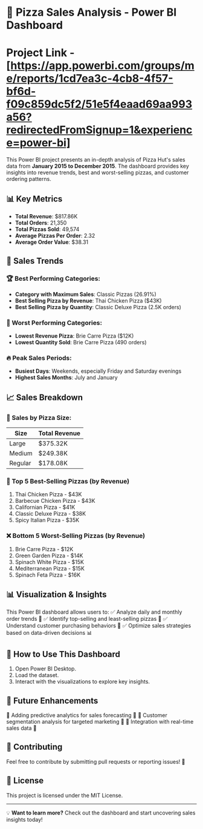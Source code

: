 # 🍕 Pizza Sales Analysis - Power BI Dashboard
# Project Link - [https://app.powerbi.com/groups/me/reports/1cd7ea3c-4cb8-4f57-bf6d-f09c859dc5f2/51e5f4eaad69aa993a56?redirectedFromSignup=1&experience=power-bi]
This Power BI project presents an in-depth analysis of Pizza Hut's sales data from **January 2015 to December 2015**. The dashboard provides key insights into revenue trends, best and worst-selling pizzas, and customer ordering patterns.

## 📊 Key Metrics
- **Total Revenue**: $817.86K
- **Total Orders**: 21,350
- **Total Pizzas Sold**: 49,574
- **Average Pizzas Per Order**: 2.32
- **Average Order Value**: $38.31

## 📅 Sales Trends
### 🏆 Best Performing Categories:
- **Category with Maximum Sales**: Classic Pizzas (26.91%)
- **Best Selling Pizza by Revenue**: Thai Chicken Pizza ($43K)
- **Best Selling Pizza by Quantity**: Classic Deluxe Pizza (2.5K orders)

### 🚨 Worst Performing Categories:
- **Lowest Revenue Pizza**: Brie Carre Pizza ($12K)
- **Lowest Quantity Sold**: Brie Carre Pizza (490 orders)

### 🔥 Peak Sales Periods:
- **Busiest Days**: Weekends, especially Friday and Saturday evenings
- **Highest Sales Months**: July and January

## 📈 Sales Breakdown
### 📌 Sales by Pizza Size:
| Size      | Total Revenue |
|-----------|--------------|
| Large     | $375.32K     |
| Medium    | $249.38K     |
| Regular   | $178.08K     |

### 🍕 Top 5 Best-Selling Pizzas (by Revenue)
1. Thai Chicken Pizza - $43K
2. Barbecue Chicken Pizza - $43K
3. Californian Pizza - $41K
4. Classic Deluxe Pizza - $38K
5. Spicy Italian Pizza - $35K

### ❌ Bottom 5 Worst-Selling Pizzas (by Revenue)
1. Brie Carre Pizza - $12K
2. Green Garden Pizza - $14K
3. Spinach White Pizza - $15K
4. Mediterranean Pizza - $15K
5. Spinach Feta Pizza - $16K

## 📊 Visualization & Insights
This Power BI dashboard allows users to:
✅ Analyze daily and monthly order trends 📅
✅ Identify top-selling and least-selling pizzas 🍕
✅ Understand customer purchasing behaviors 🛒
✅ Optimize sales strategies based on data-driven decisions 📊

## 🚀 How to Use This Dashboard
1. Open Power BI Desktop.
2. Load the dataset.
3. Interact with the visualizations to explore key insights.

## 📌 Future Enhancements
🔹 Adding predictive analytics for sales forecasting 🔮
🔹 Customer segmentation analysis for targeted marketing 🎯
🔹 Integration with real-time sales data 📡

## 📎 Contributing
Feel free to contribute by submitting pull requests or reporting issues! 🚀

## 📜 License
This project is licensed under the MIT License.

---
💡 **Want to learn more?** Check out the dashboard and start uncovering sales insights today!

